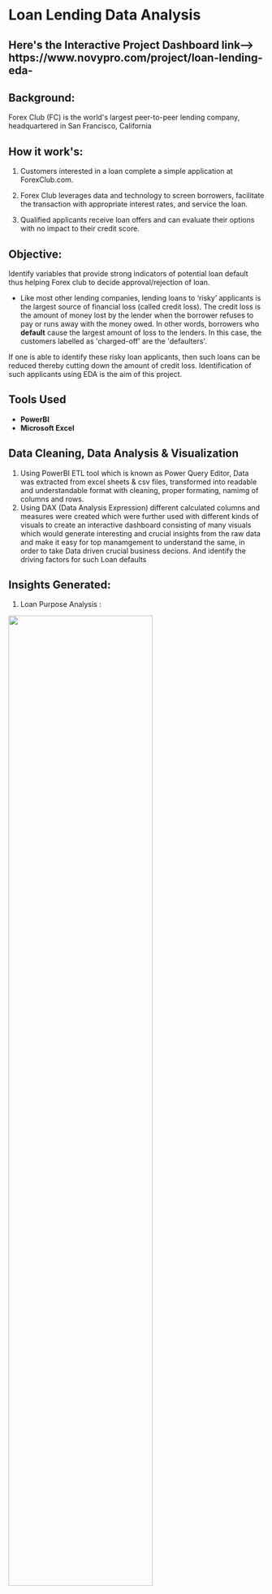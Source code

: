 # Loan Lending Data Analysis

<h2> Here's the Interactive Project Dashboard link--> https://www.novypro.com/project/loan-lending-eda- </h2>

<h2> Background:</h2>

Forex Club (FC) is the world's largest peer-to-peer lending company, headquartered in San Francisco, California

<h2> How it work's: </h2>


1. Customers interested in a loan complete a simple application at ForexClub.com.

2. Forex Club leverages data and technology to screen borrowers, facilitate the transaction with appropriate interest rates, and 
service the loan.

3. Qualified applicants receive loan offers and can evaluate their options with no impact to their credit score.

<h2> Objective: </h2> 
  Identify variables that provide strong indicators of potential loan default thus helping Forex club to decide approval/rejection of 
loan.

      
 
  
  * Like most other lending companies, lending loans to ‘risky’ applicants is the largest source of financial loss (called credit loss). The credit loss is the amount of money lost by the lender when the borrower refuses to pay or runs away with the money owed. In other words, borrowers who **default** cause the largest amount of loss to the lenders. In this case, the customers labelled as 'charged-off' are the 'defaulters'. 

If one is able to identify these risky loan applicants, then such loans can be reduced thereby cutting down the amount of credit loss. Identification of such applicants using EDA is the aim of this project.
     
<h2>Tools Used</h2>

- <b>PowerBI</b> 
- <b>Microsoft Excel</b>

<h2>Data Cleaning, Data Analysis & Visualization </h2>

1. Using PowerBI ETL tool which is known as Power Query Editor, Data was extracted from excel sheets & csv files, transformed into readable and understandable format with cleaning, proper formating, namimg of columns and rows.
2. Using DAX (Data Analysis Expression) different calculated columns and measures were created which were further used with different kinds of visuals to create an interactive dashboard consisting of many visuals which would generate interesting and crucial insights from the raw data and make it easy for top manamgement to understand the same, in order to take Data driven crucial business decions. And identify the driving factors for such Loan defaults

<h2>Insights Generated:</h2>



1. Loan Purpose Analysis : <br/>   
<img src="https://github.com/Rushikeshvmane/Loan-Lending-Data-Analysis/assets/141236953/edb73ce3-a2a3-4987-9345-a155f81b3504" height="70%" width="75%"/>

<br />
<br />
2. Loan Status Analysis:
  Year, Subscription, Model colour, Category:  <br/>
<img src="https://github.com/Rushikeshvmane/Loan-Lending-Data-Analysis/assets/141236953/8e39cf9b-b563-4079-8ace-4ae888070867" height="50%" width="50%" alt="Disk Sanitization Steps"/>
<br />
<br />
3. Loan Term by Loan Status Analysis: <br/>
<img src="https://github.com/Rushikeshvmane/Loan-Lending-Data-Analysis/assets/141236953/38458043-656d-4f61-a483-fa544e0572c0" height="55%" width="55%" alt="Disk Sanitization Steps"/>
  

  

<br />
<br />
4. Deafulter Rate % by Employement Length:  <br/>
<img src="https://github.com/Rushikeshvmane/Loan-Lending-Data-Analysis/assets/141236953/f3452256-0040-4536-98a1-0f10885db813" height="80%" width="80%" alt="Disk Sanitization Steps"/>
<br />
<br />

5. Deafulter Rate % Among Home Ownership Status:  <br/>
<img src="https://github.com/Rushikeshvmane/Loan-Lending-Data-Analysis/assets/141236953/22ebbd32-eb07-415d-ad9d-3420b8b2bdf0" height="50%" width="50%" alt="Disk Sanitization Steps"/>
<br />
<br />

6. Deafulter Rate % Among Verification Status:  <br/>
<img src="https://github.com/Rushikeshvmane/Loan-Lending-Data-Analysis/assets/141236953/eec8a6d5-cd61-4cdd-8f1d-efd8ac1c5dfd" height="50%" width="50%" alt="Disk Sanitization Steps"/>
<br />
<br />










7. Driving Factors/ Insights:    

    i)  Loan Purpose :- The top two reasons for loans are debt consolidation and credit card. Such applications should be carefully assessed.
    
    ii)  Overall Default Rate stands at 14.59%.

    iii)  Loan approved for 36 months seems to have a greater % of defaulters i.e. 8.37% as compared to loans approved for 60 
           months term 6.22%. So the shorter term for approved loans can be an important factor due to which
           rate of defaulters is increasing in market and neccessary steps can be taken in order to prevent the same. 

    iv) Maximum number of defaulters have 10/10+ years of experience and 0 to 2 years of experience. Hence, Forex Club (FC)
         should take this aspect into consideration while lending loans. 

    v)  91 % of the defaulters already have a mortgage taken out or live on rent, this can be an driving factor that FC should look into. 

     vi)  Among the defaulters, maximum number (38%) of the loan applicants are 'Not Verified'. Hence, Forex Club (LC) should make the norms 
          stringent on 'Verification' aspect of the candidate's reported annual income.. 


    
